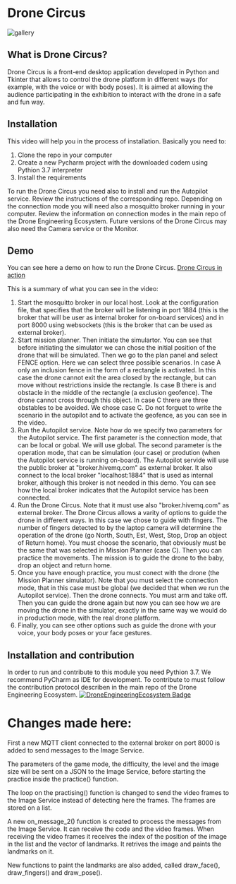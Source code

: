 # Drone Circus
![gallery](https://user-images.githubusercontent.com/100842082/209651156-2c3cd627-aecb-4f25-bc12-530bbab7edde.png)


## What is Drone Circus?
Drone Circus is a front-end desktop application developed in Python and Tkinter that allows to control the drone platform in different ways (for example, with the voice or with body poses).
It is aimed at allowing the audience participating in the exhibition to interact with the drone in a safe and fun way.


## Installation
This video will help you in the process of installation. Basically you need to:
1. Clone the repo in your computer
2. Create a new Pycharm project with the downloaded codem using Pythion 3.7 interpreter
3. Install the requirements

To run the Drone Circus you need also to install and run the Autopilot service. Review the instructions of the corresponding repo.
Depending on the connection mode you will need also a mosquitto broker running in your computer. Review the information on connection modes in the main repo of the Drone Engineering Ecosystem.
Future versions of the Drone Circus may also need the Camera service or the Monitor.

## Demo
You can see here a demo on how to run the Drone Circus.
[Drone Circus in action](https://youtu.be/THVDBR6tlTI)

This is a summary of what you can see in the video:
1. Start the mosquitto broker in our local host. Look at the configuration file, that specifies that the broker will be listening in port 1884 (this is the broker that will be user as internal broker for on-board services) and in port 8000 using websockets (this is the broker that can be used as external broker).
2. Start mission planner. Then initiate the simulartor. You can see that before initiating the simulator we can chose the initial position of the drone that will be simulated. Then we go to the plan panel and select FENCE option. Here we can select three possible scenarios. In case A only an inclusion fence in the form of a rectangle is activated. In this case the drone cannot exit the area closed by the rectangle, but can move without restrictions inside the rectangle. Is case B there is and obstacle in the middle of the rectangle (a exclusion geofence). The drone cannot cross through this object. In case C threre are three obstables to be avoided. We chose case C. Do not forguet to write the scenario in the autopilot and to activate the geofence, as you can see in the video.
3. Run the Autopilot service. Note how do we specify two parameters for the Autopilot service. The first parameter is the connection mode, that can be local or gobal. We will use global. The second parameter is the operation mode, that can be simulation (our case) or prodution (when the Autopilot service is running on-board). The Autopilot servide will use the public broker at "broker.hivemq.com" as external broker. It also connect to the local broker "localhost:1884" that is used as internal broker, although this broker is not needed in this demo. You can see how the local broker indicates that the Autopilot service has been connected.
4. Run the Drone Circus. Note that it must use also "broker.hivemq.com" as external broker. The Drone Circus allows a varity of options to guide the drone in different ways. In this case we chose to guide with fingers. The number of fingers detected to by the laptop camera will determine the operation of the drone (go North, South, Est, West, Stop, Drop an object of Return home). You must choose the scenario, that obviously must be the same that was selected in Mission Planner (case C). Then you can practice the movements. The mission is to guide the drone to the baby, drop an object and return home.
5. Once you have enough practice, you must conect with the drone (the Mission Planner simulator). Note that you must select the connection mode, that in this case must be global (we decided that when we run the Autopilot service). Then the drone connects. You must arm and take off. Then you can guide the drone again but now you can see how we are moving the drone in the simulator, exactly in the same way we would do in production mode, with the real drone platform.
5. Finally, you can see other options such as guide the drone with your voice, your body poses or your face gestures.


## Installation and contribution
In order to run and contribute to this module you need Pythion 3.7. We recommend PyCharm as IDE for development.
To contribute to must follow the contribution protocol describen in the main repo of the Drone Engineering Ecosystem.
[![DroneEngineeringEcosystem Badge](https://img.shields.io/badge/DEE-MainRepo-brightgreen.svg)](https://github.com/dronsEETAC/DroneEngineeringEcosystemDEE)


# Changes made here:

First a new MQTT client connected to the external broker on port 8000 is added to send messages to the Image Service.

The parameters of the game mode, the difficulty, the level and the image size will be sent on a JSON to the Image Service, before starting the practice inside the practice() function.

The loop on the practising() function is changed to send the video frames to the Image Service instead of detecting here the frames. The frames are stored on a list.

A new on_message_2() function is created to process the messages from the Image Service. It can receive the code and the video frames. When receiving the video frames it receives the index of the position of the image in the list and the vector of landmarks. It retrives the image and paints the landmarks on it.

New functions to paint the landmarks are also added, called draw_face(), draw_fingers() and draw_pose().


